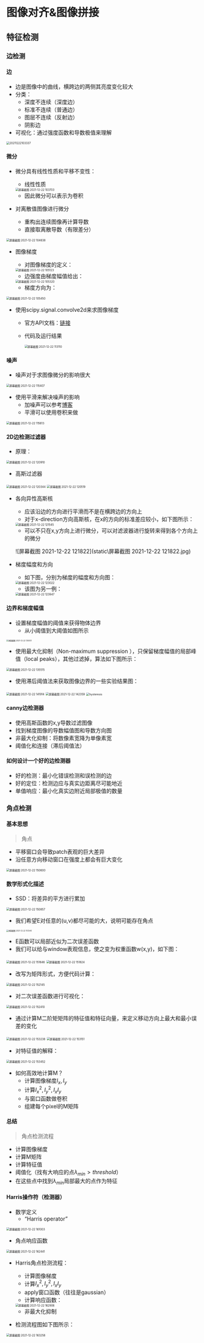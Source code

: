 # 图像对齐&图像拼接

## 特征检测

 ### 边检测

#### 边

- 边是图像中的曲线，横跨边的两侧其亮度变化较大
- 分类：
  - 深度不连续（深度边）
  - 标准不连续（普通边）
  - 图层不连续（反射边）
  - 阴影边
- 可视化：通过强度函数和导数极值来理解

<img src="static\20211222103337.jpg" alt="20211222103337" style="zoom:50%;" />

#### 微分

- 微分具有线性性质和平移不变性：

  - 线性性质

  <img src="static\屏幕截图 2021-12-22 103703.jpg" alt="屏幕截图 2021-12-22 103703" style="zoom:50%;" />

  - 因此微分可以表示为卷积

- 对离散值图像进行微分
  - 重构出连续图像再计算导数
  - 直接取离散导数（有限差分）

<img src="static\屏幕截图 2021-12-22 104638.jpg" alt="屏幕截图 2021-12-22 104638" style="zoom:50%;" />

- 图像梯度

  - 对图像梯度的定义：

  <img src="static\屏幕截图 2021-12-22 105123.jpg" alt="屏幕截图 2021-12-22 105123" style="zoom:50%;" />

  - 边强度由梯度幅值给出：

  <img src="static\屏幕截图 2021-12-22 105320.jpg" alt="屏幕截图 2021-12-22 105320" style="zoom:50%;" />

  - 梯度方向为：



<img src="static\屏幕截图 2021-12-22 105450.jpg" alt="屏幕截图 2021-12-22 105450" style="zoom:50%;" />

- 使用scipy.signal.convolve2d来求图像梯度

  - 官方API文档：[链接](https://docs.scipy.org/doc/scipy/reference/generated/scipy.signal.convolve2d.html)

  - 代码及运行结果

    <img src="static\屏幕截图 2021-12-22 113110.jpg" alt="屏幕截图 2021-12-22 113110" style="zoom:50%;" />

#### 噪声

- 噪声对于求图像微分的影响很大

<img src="static\屏幕截图 2021-12-22 115407.jpg" alt="屏幕截图 2021-12-22 115407" style="zoom:50%;" />

- 使用平滑来解决噪声的影响
  - 加噪声可以参考[博客](https://www.cnblogs.com/wojianxin/p/12499928.html)
  - 平滑可以使用卷积来做

<img src="static\屏幕截图 2021-12-22 115613.jpg" alt="屏幕截图 2021-12-22 115613" style="zoom:50%;" />

#### 2D边检测过滤器

- 原理：

<img src="static\屏幕截图 2021-12-22 120910.jpg" alt="屏幕截图 2021-12-22 120910" style="zoom:50%;" />

- 高斯过滤器

<img src="static\屏幕截图 2021-12-22 120344.jpg" alt="屏幕截图 2021-12-22 120344" style="zoom:50%;" />

<img src="static\屏幕截图 2021-12-22 120519.jpg" alt="屏幕截图 2021-12-22 120519" style="zoom:50%;" />

- 各向异性高斯核

  - 应该沿边的方向进行平滑而不是在横跨边的方向上
  - 对于x-direction方向高斯核，在x的方向的标准差应较小，如下图所示：

  <img src="static\屏幕截图 2021-12-22 121545.jpg" alt="屏幕截图 2021-12-22 121545" style="zoom:50%;" />

  - 可以不只在x,y方向上进行微分，可以对滤波器进行旋转来得到各个方向上的微分

  ![屏幕截图 2021-12-22 121822](static\屏幕截图 2021-12-22 121822.jpg)

- 梯度幅度和方向

  - 如下图，分别为梯度的幅度和方向图：

  <img src="static\屏幕截图 2021-12-22 123022.jpg" alt="屏幕截图 2021-12-22 123022" style="zoom:50%;" />

  - 该图为另一例：

  <img src="static\屏幕截图 2021-12-22 123947.jpg" alt="屏幕截图 2021-12-22 123947" style="zoom:50%;" />

#### 边界和梯度幅值

- 设置梯度幅值的阈值来获得物体边界
  - 从小阈值到大阈值如图所示

<img src="static\屏幕截图 2021-12-22 135051.jpg" alt="屏幕截图 2021-12-22 135051" style="zoom: 33%;" />

- 使用最大化抑制（Non-maximum suppression ），只保留梯度幅值的局部峰值（local peaks），其他过滤掉，算法如下图所示：

<img src="static\屏幕截图 2021-12-22 135515.jpg" alt="屏幕截图 2021-12-22 135515" style="zoom:50%;" />

- 使用滞后阈值法来获取图像边界的一些实验结果图：

<img src="static\屏幕截图 2021-12-22 141914.jpg" alt="屏幕截图 2021-12-22 141914" style="zoom:50%;" />

<img src="static\屏幕截图 2021-12-22 142359.jpg" alt="屏幕截图 2021-12-22 142359" style="zoom:50%;" />

<img src="static\hysteresis.jpg" alt="hysteresis" style="zoom:50%;" />

#### canny边检测器

- 使用高斯函数的x,y导数过滤图像
- 找到梯度图像的导数幅值图和导数方向图
- 非最大化抑制：将数像素宽降为单像素宽
- 阈值化和连接（滞后阈值法）

#### 如何设计一个好的边检测器

- 好的检测：最小化错误检测和误检测的边
- 好的定位：检测边应与真实边距离尽可能地近
- 单值响应：最小化真实边附近局部极值的数量

### 角点检测

#### 基本思想

> 角点

- 平移窗口会导致patch表观的巨大差异
- 沿任意方向移动窗口在强度上都会有巨大变化

<img src="static\屏幕截图 2021-12-22 150600.jpg" alt="屏幕截图 2021-12-22 150600" style="zoom:50%;" />

#### 数学形式化描述

- SSD：将差异的平方进行累加

<img src="static\屏幕截图 2021-12-22 150857.jpg" alt="屏幕截图 2021-12-22 150857" style="zoom:50%;" />

- 我们希望E对任意的(u,v)都尽可能的大，说明可能存在角点

<img src="static\屏幕截图 2021-12-22 151340.jpg" alt="屏幕截图 2021-12-22 151340" style="zoom: 33%;" />

- E函数可以局部近似为二次误差函数
- 我们可以给与window表观信息，使之变为权重函数w(x,y)，如下图：

<img src="static\屏幕截图 2021-12-22 151646.jpg" alt="屏幕截图 2021-12-22 151646" style="zoom:50%;" />

<img src="static\屏幕截图 2021-12-22 151824.jpg" alt="屏幕截图 2021-12-22 151824" style="zoom:50%;" />

- 改写为矩阵形式，方便代码计算：

<img src="static\屏幕截图 2021-12-22 152145.jpg" alt="屏幕截图 2021-12-22 152145" style="zoom:50%;" />

- 对二次误差函数进行可视化：

<img src="static\屏幕截图 2021-12-22 152410.jpg" alt="屏幕截图 2021-12-22 152410" style="zoom:50%;" />

- 通过计算M二阶矩矩阵的特征值和特征向量，来定义移动方向上最大和最小误差的变化

<img src="static\屏幕截图 2021-12-22 153238.jpg" alt="屏幕截图 2021-12-22 153238" style="zoom:50%;" />

<img src="static\屏幕截图 2021-12-22 153151.jpg" alt="屏幕截图 2021-12-22 153151" style="zoom:50%;" />

- 对特征值的解释：

<img src="static\屏幕截图 2021-12-22 153452.jpg" alt="屏幕截图 2021-12-22 153452" style="zoom:50%;" />

- 如何高效地计算M？
  - 计算图像梯度$I_x,I_y$
  - 计算$I^2_x,I^2_y,I_xI_y$
  - 与窗口函数做卷积
  - 组建每个pixel的M矩阵

#### 总结

> 角点检测流程

- 计算图像梯度
- 计算M矩阵
- 计算特征值
- 阈值化（找有大响应的点$\lambda_{min}>threshold$）
- 在这些点中找到$\lambda_{min}$局部最大的点作为特征

#### Harris操作符（检测器）

- 数学定义
  - “Harris operator”  

<img src="static\屏幕截图 2021-12-22 161003.jpg" alt="屏幕截图 2021-12-22 161003" style="zoom:50%;" />

- 角点响应函数

<img src="static\屏幕截图 2021-12-22 162441.jpg" alt="屏幕截图 2021-12-22 162441" style="zoom:50%;" />

- Harris角点检测流程：

  - 计算图像梯度
  - 计算$I^2_x,I^2_y,I_xI_y$
  - apply窗口函数（往往是gaussian）
  - 计算响应函数：

  <img src="static\屏幕截图 2021-12-22 162906.jpg" alt="屏幕截图 2021-12-22 162906" style="zoom:50%;" />

  - 非最大化抑制



- 检测流程图如下图所示：

<img src="static\屏幕截图 2021-12-22 163258.jpg" alt="屏幕截图 2021-12-22 163258" style="zoom:50%;" />


